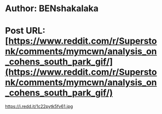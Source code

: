 # Author: BENshakalaka
# Post URL: [https://www.reddit.com/r/Superstonk/comments/mymcwn/analysis_on_cohens_south_park_gif/](https://www.reddit.com/r/Superstonk/comments/mymcwn/analysis_on_cohens_south_park_gif/)


https://i.redd.it/1c22pytk5fv61.jpg